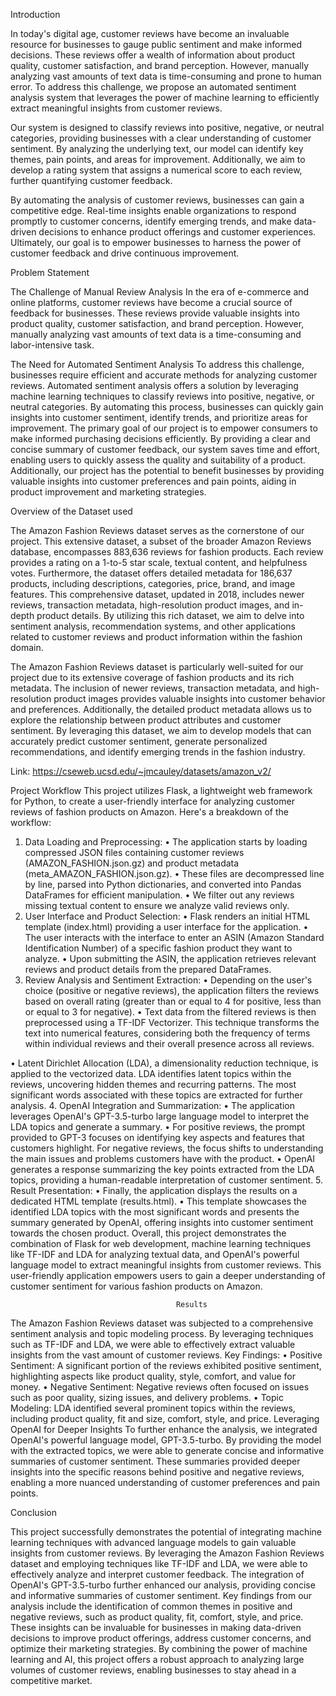 Introduction 

In today's digital age, customer reviews have become an invaluable resource for businesses to gauge public sentiment and make informed decisions. These reviews offer a wealth of information about product quality, customer satisfaction, and brand perception. However, manually analyzing vast amounts of text data is time-consuming and prone to human error. To address this challenge, we propose an automated sentiment analysis system that leverages the power of machine learning to efficiently extract meaningful insights from customer reviews.

Our system is designed to classify reviews into positive, negative, or neutral categories, providing businesses with a clear understanding of customer sentiment. By analyzing the underlying text, our model can identify key themes, pain points, and areas for improvement. Additionally, we aim to develop a rating system that assigns a numerical score to each review, further quantifying customer feedback.

By automating the analysis of customer reviews, businesses can gain a competitive edge. Real-time insights enable organizations to respond promptly to customer concerns, identify emerging trends, and make data-driven decisions to enhance product offerings and customer experiences. Ultimately, our goal is to empower businesses to harness the power of customer feedback and drive continuous improvement.

Problem Statement 

The Challenge of Manual Review Analysis
In the era of e-commerce and online platforms, customer reviews have become a crucial source of feedback for businesses. These reviews provide valuable insights into product quality, customer satisfaction, and brand perception. However, manually analyzing vast amounts of text data is a time-consuming and labor-intensive task.

The Need for Automated Sentiment Analysis
To address this challenge, businesses require efficient and accurate methods for analyzing customer reviews. Automated sentiment analysis offers a solution by leveraging machine learning techniques to classify reviews into positive, negative, or neutral categories. By automating this process, businesses can quickly gain insights into customer sentiment, identify trends, and prioritize areas for improvement.
The primary goal of our project is to empower consumers to make informed purchasing decisions efficiently. By providing a clear and concise summary of customer feedback, our system saves time and effort, enabling users to quickly assess the quality and suitability of a product. Additionally, our project has the potential to benefit businesses by providing valuable insights into customer preferences and pain points, aiding in product improvement and marketing strategies.


Overview of the Dataset used 

The Amazon Fashion Reviews dataset serves as the cornerstone of our project. This extensive dataset, a subset of the broader Amazon Reviews database, encompasses 883,636 reviews for fashion products. Each review provides a rating on a 1-to-5 star scale, textual content, and helpfulness votes. Furthermore, the dataset offers detailed metadata for 186,637 products, including descriptions, categories, price, brand, and image features. This comprehensive dataset, updated in 2018, includes newer reviews, transaction metadata, high-resolution product images, and in-depth product details. By utilizing this rich dataset, we aim to delve into sentiment analysis, recommendation systems, and other applications related to customer reviews and product information within the fashion domain.

The Amazon Fashion Reviews dataset is particularly well-suited for our project due to its extensive coverage of fashion products and its rich metadata. The inclusion of newer reviews, transaction metadata, and high-resolution product images provides valuable insights into customer behavior and preferences. Additionally, the detailed product metadata allows us to explore the relationship between product attributes and customer sentiment. By leveraging this dataset, we aim to develop models that can accurately predict customer sentiment, generate personalized recommendations, and identify emerging trends in the fashion industry.



Link: https://cseweb.ucsd.edu/~jmcauley/datasets/amazon_v2/

Project Workflow
This project utilizes Flask, a lightweight web framework for Python, to create a user-friendly interface for analyzing customer reviews of fashion products on Amazon. Here's a breakdown of the workflow:
1. Data Loading and Preprocessing:
•	The application starts by loading compressed JSON files containing customer reviews (AMAZON_FASHION.json.gz) and product metadata (meta_AMAZON_FASHION.json.gz).
•	These files are decompressed line by line, parsed into Python dictionaries, and converted into Pandas DataFrames for efficient manipulation.
•	We filter out any reviews missing textual content to ensure we analyze valid reviews only.
2. User Interface and Product Selection:
•	Flask renders an initial HTML template (index.html) providing a user interface for the application.
•	The user interacts with the interface to enter an ASIN (Amazon Standard Identification Number) of a specific fashion product they want to analyze.
•	Upon submitting the ASIN, the application retrieves relevant reviews and product details from the prepared DataFrames.
3. Review Analysis and Sentiment Extraction:
•	Depending on the user's choice (positive or negative reviews), the application filters the reviews based on overall rating (greater than or equal to 4 for positive, less than or equal to 3 for negative).
•	Text data from the filtered reviews is then preprocessed using a TF-IDF Vectorizer. This technique transforms the text into numerical features, considering both the frequency of terms within individual reviews and their overall presence across all reviews.

•	Latent Dirichlet Allocation (LDA), a dimensionality reduction technique, is applied to the vectorized data. LDA identifies latent topics within the reviews, uncovering hidden themes and recurring patterns. The most significant words associated with these topics are extracted for further analysis.
4. OpenAI Integration and Summarization:
•	The application leverages OpenAI's GPT-3.5-turbo large language model to interpret the LDA topics and generate a summary.
•	For positive reviews, the prompt provided to GPT-3 focuses on identifying key aspects and features that customers highlight. For negative reviews, the focus shifts to understanding the main issues and problems customers have with the product.
•	OpenAI generates a response summarizing the key points extracted from the LDA topics, providing a human-readable interpretation of customer sentiment.
5. Result Presentation:
•	Finally, the application displays the results on a dedicated HTML template (results.html).
•	This template showcases the identified LDA topics with the most significant words and presents the summary generated by OpenAI, offering insights into customer sentiment towards the chosen product.
Overall, this project demonstrates the combination of Flask for web development, machine learning techniques like TF-IDF and LDA for analyzing textual data, and OpenAI's powerful language model to extract meaningful insights from customer reviews. This user-friendly application empowers users to gain a deeper understanding of customer sentiment for various fashion products on Amazon.


                                         Results 
The Amazon Fashion Reviews dataset was subjected to a comprehensive sentiment analysis and topic modeling process. By leveraging techniques such as TF-IDF and LDA, we were able to effectively extract valuable insights from the vast amount of customer reviews.
Key Findings:
•	Positive Sentiment: A significant portion of the reviews exhibited positive sentiment, highlighting aspects like product quality, style, comfort, and value for money.
•	Negative Sentiment: Negative reviews often focused on issues such as poor quality, sizing issues, and delivery problems.
•	Topic Modeling: LDA identified several prominent topics within the reviews, including product quality, fit and size, comfort, style, and price.
Leveraging OpenAI for Deeper Insights
To further enhance the analysis, we integrated OpenAI's powerful language model, GPT-3.5-turbo. By providing the model with the extracted topics, we were able to generate concise and informative summaries of customer sentiment. These summaries provided deeper insights into the specific reasons behind positive and negative reviews, enabling a more nuanced understanding of customer preferences and pain points.



Conclusion

This project successfully demonstrates the potential of integrating machine learning techniques with advanced language models to gain valuable insights from customer reviews. By leveraging the Amazon Fashion Reviews dataset and employing techniques like TF-IDF and LDA, we were able to effectively analyze and interpret customer feedback. The integration of OpenAI's GPT-3.5-turbo further enhanced our analysis, providing concise and informative summaries of customer sentiment.
Key findings from our analysis include the identification of common themes in positive and negative reviews, such as product quality, fit, comfort, style, and price. These insights can be invaluable for businesses in making data-driven decisions to improve product offerings, address customer concerns, and optimize their marketing strategies.
By combining the power of machine learning and AI, this project offers a robust approach to analyzing large volumes of customer reviews, enabling businesses to stay ahead in a competitive market.
 



 
